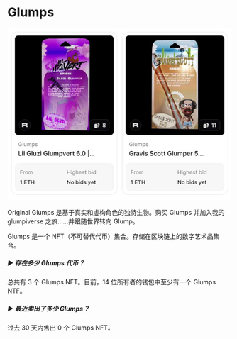 # Glumps

![nft](image-20220826155750592.jpg)

Original Glumps 是基于真实和虚构角色的独特生物。购买 Glumps 并加入我的 glumpiverse 之旅......并跟随世界转向 Glump。 

Glumps 是一个 NFT（不可替代代币）集合。存储在区块链上的数字艺术品集合。

##### ▶ 存在多少 Glumps 代币？

总共有 3 个 Glumps NFT。目前，14 位所有者的钱包中至少有一个 Glumps NTF。

##### ▶ 最近卖出了多少 Glumps？

过去 30 天内售出 0 个 Glumps NFT。

